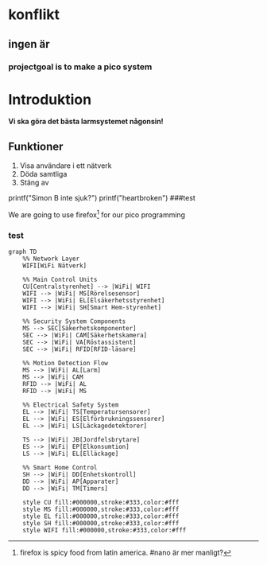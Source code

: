# konflikt
## ingen är 
### projectgoal is to make a pico system

# Introduktion
**Vi ska göra det bästa larmsystemet någonsin!**

## Funktioner
1. Visa användare i ett nätverk
2. Döda samtliga
3. Stäng av


printf("Simon B inte sjuk?")
printf("heartbroken")
###test

We are going to use firefox[^1] for our pico programming
[^1]: firefox is spicy food from latin america.
#nano är mer manligt?

### test

```mermaid
graph TD
    %% Network Layer
    WIFI[WiFi Nätverk]
    
    %% Main Control Units
    CU[Centralstyrenhet] --> |WiFi| WIFI
    WIFI --> |WiFi| MS[Rörelsesensor]
    WIFI --> |WiFi| EL[Elsäkerhetsstyrenhet]
    WIFI --> |WiFi| SH[Smart Hem-styrenhet]

    %% Security System Components
    MS --> SEC[Säkerhetskomponenter]
    SEC --> |WiFi| CAM[Säkerhetskamera]
    SEC --> |WiFi| VA[Röstassistent]
    SEC --> |WiFi| RFID[RFID-läsare]
    
    %% Motion Detection Flow
    MS --> |WiFi| AL[Larm]
    MS --> |WiFi| CAM
    RFID --> |WiFi| AL
    RFID --> |WiFi| MS
    
    %% Electrical Safety System
    EL --> |WiFi| TS[Temperatursensorer]
    EL --> |WiFi| ES[Elförbrukningssensorer]
    EL --> |WiFi| LS[Läckagedetektorer]
    
    TS --> |WiFi| JB[Jordfelsbrytare]
    ES --> |WiFi| EP[Elkonsumtion]
    LS --> |WiFi| EL[Elläckage]
    
    %% Smart Home Control
    SH --> |WiFi| DD[Enhetskontroll]
    DD --> |WiFi| AP[Apparater]
    DD --> |WiFi| TM[Timers]
    
    style CU fill:#000000,stroke:#333,color:#fff
    style MS fill:#000000,stroke:#333,color:#fff
    style EL fill:#000000,stroke:#333,color:#fff
    style SH fill:#000000,stroke:#333,color:#fff
    style WIFI fill:#000000,stroke:#333,color:#fff
```

